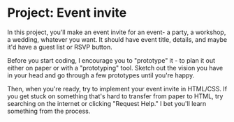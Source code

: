 # Project: Event invite

In this project, you'll make an event invite for an event- a party, a workshop, a wedding, whatever you want. It should have event title, details, and maybe it'd have a guest list or RSVP button.

Before you start coding, I encourage you to "prototype" it - to plan it out either on paper or with a "prototyping" tool. Sketch out the vision you have in your head and go through a few prototypes until you're happy.

Then, when you're ready, try to implement your event invite in HTML/CSS. If you get stuck on something that's hard to transfer from paper to HTML, try searching on the internet or clicking "Request Help." I bet you'll learn something from the process.